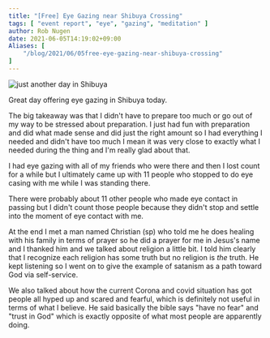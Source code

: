 ```yaml
---
title: "[Free] Eye Gazing near Shibuya Crossing"
tags: [ "event report", "eye", "gazing", "meditation" ]
author: Rob Nugen
date: 2021-06-05T14:19:02+09:00
Aliases: [
    "/blog/2021/06/05free-eye-gazing-near-shibuya-crossing"
]
---
```


<img
src="//b.robnugen.com/blog/2021/2021_june_05_posing_with_barefoot_guy_in_shibuya.jpeg"
alt="just another day in Shibuya"
class="title" />


Great day offering eye gazing in Shibuya today.

The big takeaway was that I didn't have to prepare too much or
go out of my way to be stressed about preparation. I just had
fun with preparation and did what made sense and did just the
right amount so I had everything I needed and didn't have too
much I mean it was very close to exactly what I needed during
the thing and I'm really glad about that.

I had eye gazing with all of my friends who were there and then
I lost count for a while but I ultimately came up with 11 people
who stopped to do eye casing with me while I was standing there.

There were probably about 11 other people who made eye contact
in passing but I didn't count those people because they didn't
stop and settle into the moment of eye contact with me.

At the end I met a man named Christian (sp) who told me he
does healing with his family in terms of prayer so he did a
prayer for me in Jesus's name and I thanked him and we talked
about religion a little bit.  I told him clearly that I recognize
each religion has some truth but no religion is *the* truth.
He kept listening so I went on to give the example of satanism
as a path toward God via self-service.


We also talked about how the current Corona and covid situation
has got people all hyped up and scared and fearful, which is
definitely not useful in terms of what I believe.  He said basically
the bible says "have no fear" and "trust in God" which is
exactly opposite of what most people are apparently doing.
